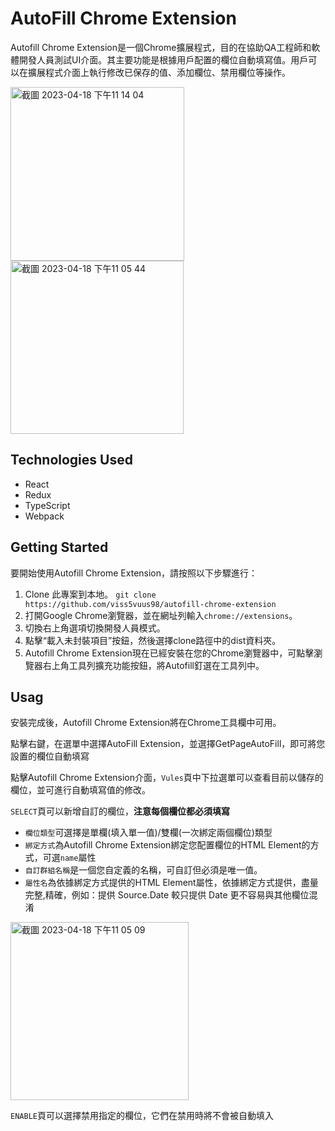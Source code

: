 # AutoFill Chrome Extension

Autofill Chrome Extension是一個Chrome擴展程式，目的在協助QA工程師和軟體開發人員測試UI介面。其主要功能是根據用戶配置的欄位自動填寫值。用戶可以在擴展程式介面上執行修改已保存的值、添加欄位、禁用欄位等操作。

<img width="278" alt="截圖 2023-04-18 下午11 14 04" src="https://user-images.githubusercontent.com/101302525/232822436-02cc1d48-6a64-4f25-8279-8594e235be8e.png">

<img width="277" alt="截圖 2023-04-18 下午11 05 44" src="https://user-images.githubusercontent.com/101302525/232820038-80fc9127-71ce-453f-8a55-69ba86b4ec54.png">

## Technologies Used
- React
- Redux
- TypeScript
- Webpack

## Getting Started
要開始使用Autofill Chrome Extension，請按照以下步驟進行：

1. Clone 此專案到本地。 `git clone https://github.com/viss5vuus98/autofill-chrome-extension`
2. 打開Google Chrome瀏覽器，並在網址列輸入`chrome://extensions`。
3. 切換右上角選項切換開發人員模式。
4. 點擊“載入未封裝項目”按鈕，然後選擇clone路徑中的dist資料夾。
5. Autofill Chrome Extension現在已經安裝在您的Chrome瀏覽器中，可點擊瀏覽器右上角工具列擴充功能按鈕，將Autofill釘選在工具列中。

## Usag
安裝完成後，Autofill Chrome Extension將在Chrome工具欄中可用。

點擊右鍵，在選單中選擇AutoFill Extension，並選擇GetPageAutoFill，即可將您設置的欄位自動填寫

點擊Autofill Chrome Extension介面，`Vules`頁中下拉選單可以查看目前以儲存的欄位，並可進行自動填寫值的修改。

`SELECT`頁可以新增自訂的欄位，**注意每個欄位都必須填寫**
  - `欄位類型`可選擇是單欄(填入單一值)/雙欄(一次綁定兩個欄位)類型
  - `綁定方式`為Autofill Chrome Extension綁定您配置欄位的HTML Element的方式，可選`name`屬性
  - `自訂群組名稱`是一個您自定義的名稱，可自訂但必須是唯一值。
  - `屬性名`為依據綁定方式提供的HTML Element屬性，依據綁定方式提供，盡量完整,精確，例如：提供 Source.Date 較只提供 Date 更不容易與其他欄位混淆

<img width="285" alt="截圖 2023-04-18 下午11 05 09" src="https://user-images.githubusercontent.com/101302525/232819841-82f1bc31-b104-4b52-bb3b-133d9e45e754.png">

`ENABLE`頁可以選擇禁用指定的欄位，它們在禁用時將不會被自動填入
